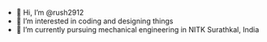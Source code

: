 - 👋 Hi, I’m @rush2912
- 👀 I’m interested in coding and designing things
- 🌱 I’m currently pursuing mechanical engineering in NITK Surathkal, India


<!---
rush2912/rush2912 is a ✨ special ✨ repository because its `README.md` (this file) appears on your GitHub profile.
You can click the Preview link to take a look at your changes.
--->
